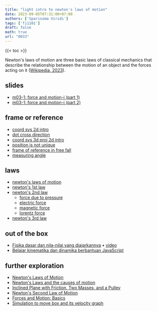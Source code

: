 ```yaml
---
title: "light intro to newton's laws of motion"
date: 2023-09-05T07:31:00+07:00
authors: ['Sparisoma Viridi']
tags: ['fi1101']
draft: false
math: true
url: "0033"
---
```

{{< toc >}}

Newton's laws of motion are three basic laws of classical mechanics that describe the relationship between the motion of an object and the forces acting on it ([Wikipedia, 2023](https://en.wikipedia.org/w/index.php?oldid=1172829248)).


## slides
+ [m03-1: force and motion-i (part 1)](../0031)
+ [m03-1: force and motion-i (part 2)](../0032)


## frame or reference
+ [coord sys 2d intro](https://bugx.vercel.app/pages/0010.html)
+ [dot cross direction](https://bugx.vercel.app/pages/0011.html)
+ [coord sys 3d proj 2d intro](https://bugx.vercel.app/pages/0012.html)
+ [position is not unique](https://bugx.vercel.app/pages/0030.html)
+ [frame of reference in free fall](https://bugx.vercel.app/pages/0064.html)
+ [measuring angle](https://bugx.vercel.app/pages/0270.html)


## laws
+ [newton's laws of motion](https://bugx.vercel.app/pages/0090.html)
+ [newton's 1st law](https://bugx.vercel.app/pages/0091.html)
+ [newton's 2nd law](https://bugx.vercel.app/pages/0092.html)
  - [force due to pressure](https://bugx.vercel.app/pages/0120.html)
  - [electric force](https://bugx.vercel.app/pages/0461.html)
  - [magnetic force](https://bugx.vercel.app/pages/0463.html)
  - [lorentz force](https://bugx.vercel.app/pages/0465.html)
+ [newton's 3rd law](https://bugx.vercel.app/pages/0093.html)


## out of the box
+ [Fisika dasar dan nila-nilai yang diajarkannya](https://www.slideshare.net/sparisoma/fisika-dasar-dan-nilainilai-yang-diajarkannya) &bull; [video](https://www.youtube.com/watch?v=5LqdW-TIhKs)
+ [Belajar kinematika dan dinamika berbantuan JavaScript](https://doi.org/10.5281/zenodo.1158774)


## further exploration
+ [Newton's Laws of Motion](https://www.livescience.com/46558-laws-of-motion.html)
+ [Newton's Laws and the causes of motion](http://hyperphysics.phy-astr.gsu.edu/hbase/Newt.html)
+ [Inclined Plane with Friction, Two Masses, and a Pulley](https://www.geogebra.org/m/GWDsGuJt#material/yaWq4Mza)
+ [Newton's Second Law of Motion](https://www.geogebra.org/m/mscrpzvm)
+ [Forces and Motion: Basics](https://phet.colorado.edu/en/simulations/forces-and-motion-basics)
+ [Simulation to move box and its velocity graph](https://www.physicsclassroom.com/Physics-Interactives/Newtons-Laws/Force/Force-Interactive)
